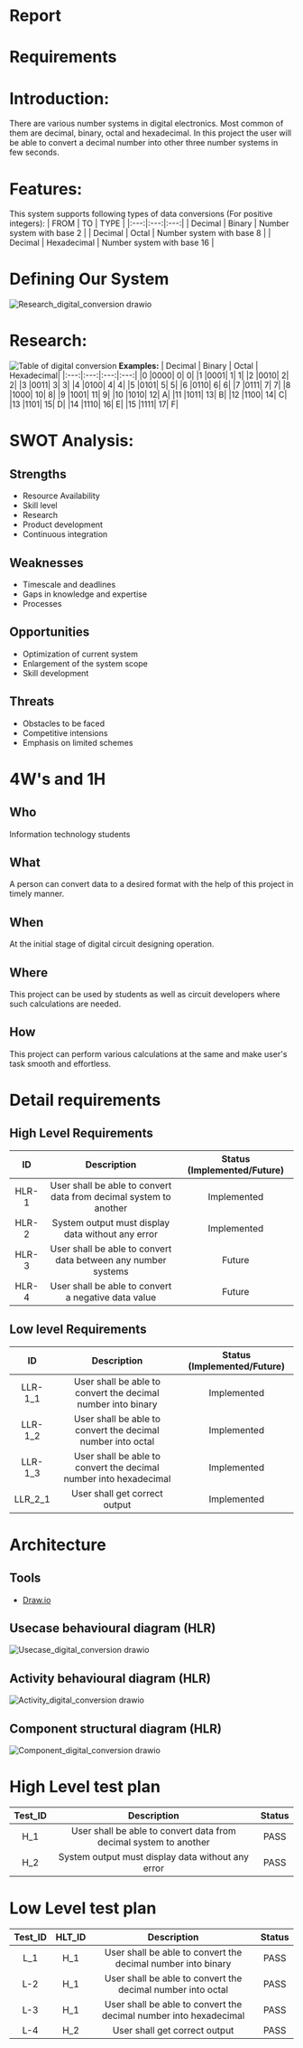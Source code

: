 # Report
# Requirements

# Introduction: 

There are various number systems in digital electronics. Most common of them are decimal, binary, octal and hexadecimal. In this project the user will be able to convert a decimal number into other three number systems in few seconds.
# Features:
This system supports following types of data conversions (For positive integers): 
| FROM | TO | TYPE |
|:---:|:---:|:---:|
| Decimal | Binary | Number system with base 2 |
| Decimal | Octal | Number system with base 8 |
| Decimal | Hexadecimal | Number system with base 16 |
# Defining Our System
![Research_digital_conversion drawio](https://user-images.githubusercontent.com/98891749/153233462-865154bd-0b12-4cb6-800f-655b22ea39b8.png)
# Research:
![Table of digital conversion](https://user-images.githubusercontent.com/98891749/153230373-0faf5e9f-d927-46d8-806e-7e127da56b71.png)
**Examples:**
| Decimal |	Binary | Octal	| Hexadecimal|
|:---:|:---:|:---:|:---:|
|0	|0000|	0|	0|
|1	|0001|	1|	1|
|2	|0010|	2|	2|
|3	|0011|	3| 3|
|4	|0100|	4| 4|
|5	|0101|	5| 5|
|6	|0110|	6| 6|
|7	|0111|	7|	7|
|8	|1000|	10|	8|
|9	|1001|	11|	9|
|10	|1010|	12|	A|
|11	|1011|	13|	B|
|12	|1100|	14|	C|
|13	|1101|	15|	D|
|14	|1110|	16|	E|
|15	|1111|	17|	F|
# SWOT Analysis: 
## Strengths

* Resource Availability
* Skill level
* Research
* Product development
* Continuous integration
## Weaknesses

* Timescale and deadlines
* Gaps in knowledge and expertise
* Processes
## Opportunities

* Optimization of current system
* Enlargement of the system scope
* Skill development
## Threats

* Obstacles to be faced
* Competitive intensions
* Emphasis on limited schemes
# 4W's and 1H
## Who

Information technology students
## What

A person can convert data to a desired format with the help of this project in timely manner.
## When

At the initial stage of digital circuit designing operation.
## Where

This project can be used by students as well as circuit developers where such calculations are needed.
## How

This project can perform various calculations at the same and make user's task smooth and effortless.
# Detail requirements
## High Level Requirements
| ID | Description | Status (Implemented/Future)|
|:---:|:---:|:---:|
|HLR-1| User shall be able to convert data from decimal system to another |Implemented|
|HLR-2| System output must display data without any error |Implemented|
|HLR-3| User shall be able to convert data between any number systems|Future|
|HLR-4| User shall be able to convert a negative data value|Future|
##  Low level Requirements
| ID | Description | Status (Implemented/Future)|
|:---:|:---:|:---:|
|LLR-1_1|User shall be able to convert the decimal number into binary|Implemented|
|LLR-1_2|User shall be able to convert the decimal number into octal|Implemented|
|LLR-1_3|User shall be able to convert the decimal number into hexadecimal|Implemented|
|LLR_2_1|User shall get correct output|Implemented|
# Architecture

## Tools 
* [Draw.io](https://app.diagrams.net/)
## Usecase behavioural diagram (HLR)
![Usecase_digital_conversion drawio](https://user-images.githubusercontent.com/98891749/153247496-7591a5ea-ab5d-42ed-810c-cb6011e7efdf.png)

## Activity behavioural diagram (HLR)
![Activity_digital_conversion drawio](https://user-images.githubusercontent.com/98891749/153247547-cfd35381-9101-4c36-8606-be856c1eeb97.png)

## Component structural diagram (HLR)
![Component_digital_conversion drawio](https://user-images.githubusercontent.com/98891749/153247604-057aeb0d-2bb7-4071-93e2-274e35d79591.png)
# High Level test plan

| Test_ID | Description | Status |
|:---:|:---:|:---:|
| H_1 | User shall be able to convert data from decimal system to another | PASS |
| H_2 | System output must display data without any error | PASS |

# Low Level test plan

| Test_ID | HLT_ID | Description | Status |
|:---:|:---:|:---:|:---:|
| L_1 | H_1 | User shall be able to convert the decimal number into binary| PASS |
| L-2 | H_1 | User shall be able to convert the decimal number into octal| PASS |
| L-3 | H_1 | User shall be able to convert the decimal number into hexadecimal | PASS |
| L-4 | H_2 | User shall get correct output  | PASS |
